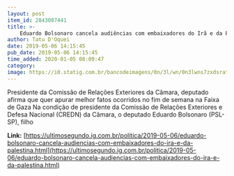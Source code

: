 ```yaml
---
layout: post
item_id: 2843087441
title: >-
    Eduardo Bolsonaro cancela audiências com embaixadores do Irã e da Palestina
author: Tatu D'Oquei
date: 2019-05-06 14:15:45
pub_date: 2019-05-06 14:15:45
time_added: 2020-01-05 08:09:47
category: 
image: https://i0.statig.com.br/bancodeimagens/0n/3l/wn/0n3lwns7zxdsratttvu6s3906.jpg
---
```


Presidente da Comissão de Relações Exteriores da Câmara, deputado afirma que quer apurar melhor fatos ocorridos no fim de semana na Faixa de Gaza Na condição de presidente da Comissão de Relações Exteriores e Defesa Nacional (CREDN) da Câmara, o deputado Eduardo Bolsonaro (PSL-SP), filho

**Link:** [https://ultimosegundo.ig.com.br/politica/2019-05-06/eduardo-bolsonaro-cancela-audiencias-com-embaixadores-do-ira-e-da-palestina.html](https://ultimosegundo.ig.com.br/politica/2019-05-06/eduardo-bolsonaro-cancela-audiencias-com-embaixadores-do-ira-e-da-palestina.html)

